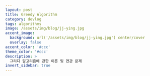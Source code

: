 ```yaml
---
layout: post
title: Greedy Algorithm
category: devlog
tags: algorithms
image: /assets/img/blog/jj-ying.jpg
accent_image: 
  background: url('/assets/img/blog/jj-ying.jpg') center/cover
  overlay: false
accent_color: '#ccc'
theme_color: '#ccc'
description: >
  그리디 알고리즘에 관한 이론 및 연관 문제
invert_sidebar: true
---
```

